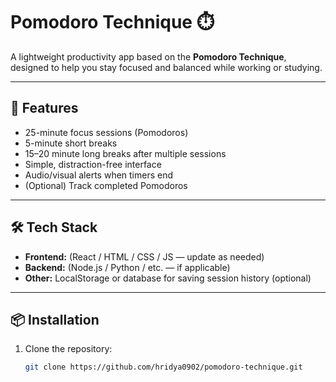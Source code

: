 # Pomodoro Technique ⏱️  

A lightweight productivity app based on the **Pomodoro Technique**, designed to help you stay focused and balanced while working or studying.  

---

## 🚀 Features  
- 25-minute focus sessions (Pomodoros)  
- 5-minute short breaks  
- 15–20 minute long breaks after multiple sessions  
- Simple, distraction-free interface  
- Audio/visual alerts when timers end  
- (Optional) Track completed Pomodoros  

---

## 🛠️ Tech Stack  
- **Frontend:** (React / HTML / CSS / JS — update as needed)  
- **Backend:** (Node.js / Python / etc. — if applicable)  
- **Other:** LocalStorage or database for saving session history (optional)  

---

## 📦 Installation  
1. Clone the repository:  
   ```bash
   git clone https://github.com/hridya0902/pomodoro-technique.git
